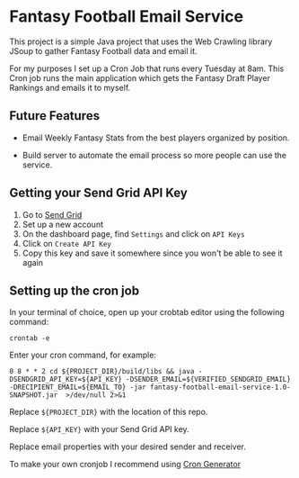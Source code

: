 # Fantasy Football Email Service

This project is a simple Java project that uses the Web Crawling library JSoup to gather Fantasy Football data and email it.

For my purposes I set up a Cron Job that runs every Tuesday at 8am. This Cron job runs the main application which gets the Fantasy Draft Player Rankings and emails it to myself.

## Future Features

* Email Weekly Fantasy Stats from the best players organized by position.

* Build server to automate the email process so more people can use the service.

## Getting your Send Grid API Key

1. Go to [Send Grid](https://sendgrid.com)
2. Set up a new account
3. On the dashboard page, find `Settings` and click on `API Keys`
4. Click on `Create API Key`
5. Copy this key and save it somewhere since you won't be able to see it again

## Setting up the cron job

In your terminal of choice, open up your crobtab editor using the following command:

`crontab -e`

Enter your cron command, for example:

```
0 8 * * 2 cd ${PROJECT_DIR}/build/libs && java -DSENDGRID_API_KEY=${API_KEY} -DSENDER_EMAIL=${VERIFIED_SENDGRID_EMAIL} -DRECIPIENT_EMAIL=${EMAIL_TO} -jar fantasy-football-email-service-1.0-SNAPSHOT.jar  >/dev/null 2>&1
```

Replace `${PROJECT_DIR}` with the location of this repo.

Replace `${API_KEY}` with your Send Grid API key.

Replace email properties with your desired sender and receiver.

To make your own cronjob I recommend using [Cron Generator](https://crontab-generator.org/)